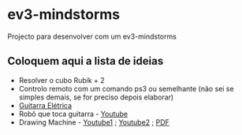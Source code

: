 # ev3-mindstorms

Projecto para desenvolver com um ev3-mindstorms

## Coloquem aqui a lista de ideias

* Resolver o cubo Rubik + 2
* Controlo remoto com um comando ps3 ou semelhante (não sei se simples demais, se for preciso depois elaborar)
* [Guitarra Elétrica](https://www.lego.com/en-us/mindstorms/build-a-robot/el3ctric-guitar)
* Robô que toca guitarra - [Youtube](https://www.youtube.com/watch?v=EN-7cMjmFv0&t=0s)
* Drawing Machine - [Youtube1](https://www.youtube.com/watch?v=9pjpQoZoW6E) ; [Youtube2](https://www.youtube.com/watch?v=1Ihjh_F7jn0) ; [PDF](https://www.lego.com/en-us/mindstorms/build-a-robot/banner-print3r)
